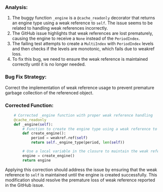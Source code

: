 ### Analysis:
1. The buggy function `_engine` is a `@cache_readonly` decorator that returns an engine type using a weak reference to `self`. The issue seems to be related to handling weak references incorrectly.
2. The GitHub issue highlights that weak references are lost prematurely, causing the engine to receive a `None` instead of the `PeriodIndex`.
3. The failing test attempts to create a `MultiIndex` with `PeriodIndex` levels and then checks if the levels are monotonic, which fails due to weakref loss.
4. To fix this bug, we need to ensure the weak reference is maintained correctly until it is no longer needed.

### Bug Fix Strategy:
Correct the implementation of weak reference usage to prevent premature garbage collection of the referenced object.

### Corrected Function:
```python
    # Corrected _engine function with proper weak reference handling
    @cache_readonly
    def _engine(self):
        # Function to create the engine type using a weak reference to self
        def create_engine():
            period = weakref.ref(self)
            return self._engine_type(period, len(self))

        # Use a local variable in the closure to maintain the weak reference
        engine = create_engine()
        return engine
```

Applying this correction should address the issue by ensuring that the weak reference to `self` is maintained until the engine is created successfully. This modification should resolve the premature loss of weak reference reported in the GitHub issue.